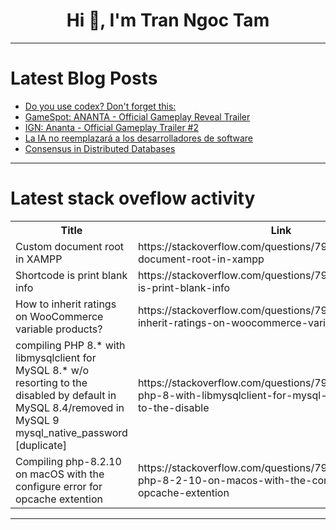 <h1 align="center">Hi 👋, I'm Tran Ngoc Tam</h1>

---

# Latest Blog Posts 
<!-- BLOG-POST-LIST:START -->
- [Do you use codex? Don&#39;t forget this:](https://dev.to/daslavcl/do-you-use-codex-dont-forget-this-2jm8)
- [GameSpot: ANANTA - Official Gameplay Reveal Trailer](https://dev.to/gg_news/gamespot-ananta-official-gameplay-reveal-trailer-1nmd)
- [IGN: Ananta - Official Gameplay Trailer #2](https://dev.to/gg_news/ign-ananta-official-gameplay-trailer-2-2jj5)
- [La IA no reemplazará a los desarrolladores de software](https://dev.to/boceto1/la-ia-no-reemplazara-a-los-desarrolladores-de-software-13ed)
- [Consensus in Distributed Databases](https://dev.to/farhan_khan_41ec7ff11ac1d/consensus-in-distributed-databases-1j7n)
<!-- BLOG-POST-LIST:END -->

---

# Latest stack oveflow activity
<table>
  <tr><th>Title</th><th>Link</th></tr>
  <!-- STACKOVERFLOW:START --><tr><td>Custom document root in XAMPP</td><td>https://stackoverflow.com/questions/79771987/custom-document-root-in-xampp</td></tr><tr><td>Shortcode is print blank info</td><td>https://stackoverflow.com/questions/79771845/shortcode-is-print-blank-info</td></tr><tr><td>How to inherit ratings on WooCommerce variable products?</td><td>https://stackoverflow.com/questions/79771780/how-to-inherit-ratings-on-woocommerce-variable-products</td></tr><tr><td>compiling PHP 8.* with libmysqlclient for MySQL 8.* w/o resorting to the disabled by default in MySQL 8.4/removed in MySQL 9 mysql_native_password [duplicate]</td><td>https://stackoverflow.com/questions/79771761/compiling-php-8-with-libmysqlclient-for-mysql-8-w-o-resorting-to-the-disable</td></tr><tr><td>Compiling php-8.2.10 on macOS with the configure error for opcache extention</td><td>https://stackoverflow.com/questions/79771743/compiling-php-8-2-10-on-macos-with-the-configure-error-for-opcache-extention</td></tr><!-- STACKOVERFLOW:END -->
</table>

---


